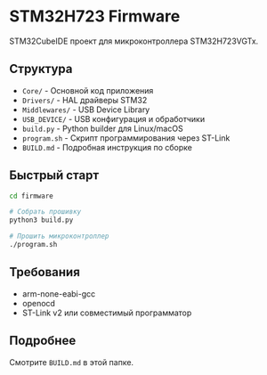 # STM32H723 Firmware

STM32CubeIDE проект для микроконтроллера STM32H723VGTx.

## Структура

- `Core/` - Основной код приложения
- `Drivers/` - HAL драйверы STM32
- `Middlewares/` - USB Device Library
- `USB_DEVICE/` - USB конфигурация и обработчики
- `build.py` - Python builder для Linux/macOS
- `program.sh` - Скрипт программирования через ST-Link
- `BUILD.md` - Подробная инструкция по сборке

## Быстрый старт

```bash
cd firmware

# Собрать прошивку
python3 build.py

# Прошить микроконтроллер
./program.sh
```

## Требования

- arm-none-eabi-gcc
- openocd
- ST-Link v2 или совместимый программатор

## Подробнее

Смотрите `BUILD.md` в этой папке.
